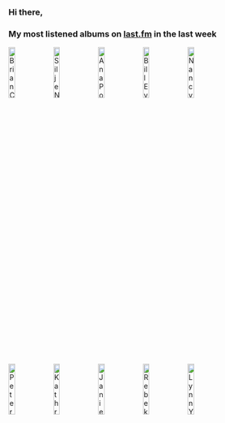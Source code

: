 ### Hi there, 

### My most listened albums on [last.fm](https://www.last.fm/user/jfdesignnet) in the last week

[<img src='https://lastfm.freetls.fastly.net/i/u/300x300/4e0b52b333b7a25bc322d91998836c5f.jpg' width='16%' height='16%' alt='Brian Crain - Deep Focus Piano Study Playlist'>](https://www.last.fm/music/brian%2bcrain/deep%2bfocus%2bpiano%2bstudy%2bplaylist)&nbsp;
[<img src='https://lastfm.freetls.fastly.net/i/u/300x300/6ee403597a4bc1b5a1d73f871c544caf.jpg' width='16%' height='16%' alt='Silje Nergaard - Silje Nergaard'>](https://www.last.fm/music/silje%2bnergaard/silje%2bnergaard)&nbsp;
[<img src='https://lastfm.freetls.fastly.net/i/u/300x300/f83764a557d2d4f94cc273c614fb279d.jpg' width='16%' height='16%' alt='Ana Popovic - Trilogy (Full Album)'>](https://www.last.fm/music/ana%2bpopovic/trilogy%2b%2528full%2balbum%2529)&nbsp;
[<img src='https://lastfm.freetls.fastly.net/i/u/300x300/fe475caf14e08437d8704e0da9f0e52d.jpg' width='16%' height='16%' alt='Bill Evans - Late Night Bill Evans'>](https://www.last.fm/music/bill%2bevans/late%2bnight%2bbill%2bevans)&nbsp;
[<img src='https://lastfm.freetls.fastly.net/i/u/300x300/ac19172600395aa4452b6fe12e66cece.jpg' width='16%' height='16%' alt='Nancy LaMott - Ask Me Again'>](https://www.last.fm/music/nancy%2blamott/ask%2bme%2bagain)&nbsp;
<br>
[<img src='https://lastfm.freetls.fastly.net/i/u/300x300/38bebf4e2e107deab3cbf032dbffe0c9.jpg' width='16%' height='16%' alt='Peter Gundry - The Witching Hour'>](https://www.last.fm/music/peter%2bgundry/the%2bwitching%2bhour)&nbsp;
[<img src='https://lastfm.freetls.fastly.net/i/u/300x300/09229eaa4d3d4e3d9432c0473578c093.jpg' width='16%' height='16%' alt='Kathryn Toyama - Hope For Harmony'>](https://www.last.fm/music/kathryn%2btoyama/hope%2bfor%2bharmony)&nbsp;
[<img src='https://lastfm.freetls.fastly.net/i/u/300x300/b3bd3212a49745cec55490a4c4905d1d.jpg' width='16%' height='16%' alt='Janie Becker - HeartSong Ireland'>](https://www.last.fm/music/janie%2bbecker/heartsong%2bireland)&nbsp;
[<img src='https://lastfm.freetls.fastly.net/i/u/300x300/2e85099c6e934523c5b8acc9438f0d80.jpg' width='16%' height='16%' alt='Rebekka Bakken - Little Drop of Poison'>](https://www.last.fm/music/rebekka%2bbakken/little%2bdrop%2bof%2bpoison)&nbsp;
[<img src='https://lastfm.freetls.fastly.net/i/u/300x300/5c4fbc02e7cc562370cbe19658b0feeb.jpg' width='16%' height='16%' alt='Lynn Yew Evers - Sunset Breeze'>](https://www.last.fm/music/lynn%2byew%2bevers/sunset%2bbreeze)&nbsp;
<br>
